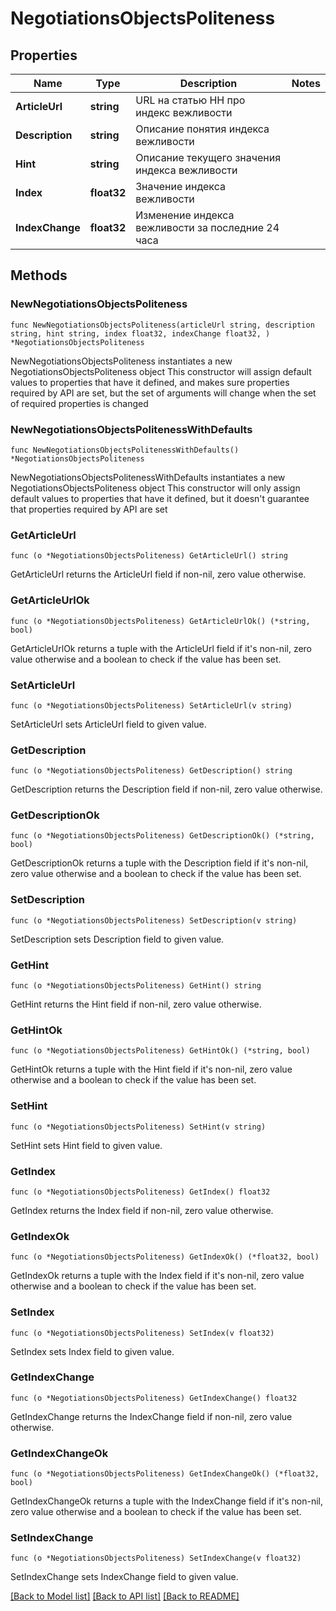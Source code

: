 # NegotiationsObjectsPoliteness

## Properties

Name | Type | Description | Notes
------------ | ------------- | ------------- | -------------
**ArticleUrl** | **string** | URL на статью HH про индекс вежливости | 
**Description** | **string** | Описание понятия индекса вежливости | 
**Hint** | **string** | Описание текущего значения индекса вежливости | 
**Index** | **float32** | Значение индекса вежливости | 
**IndexChange** | **float32** | Изменение индекса вежливости за последние 24 часа | 

## Methods

### NewNegotiationsObjectsPoliteness

`func NewNegotiationsObjectsPoliteness(articleUrl string, description string, hint string, index float32, indexChange float32, ) *NegotiationsObjectsPoliteness`

NewNegotiationsObjectsPoliteness instantiates a new NegotiationsObjectsPoliteness object
This constructor will assign default values to properties that have it defined,
and makes sure properties required by API are set, but the set of arguments
will change when the set of required properties is changed

### NewNegotiationsObjectsPolitenessWithDefaults

`func NewNegotiationsObjectsPolitenessWithDefaults() *NegotiationsObjectsPoliteness`

NewNegotiationsObjectsPolitenessWithDefaults instantiates a new NegotiationsObjectsPoliteness object
This constructor will only assign default values to properties that have it defined,
but it doesn't guarantee that properties required by API are set

### GetArticleUrl

`func (o *NegotiationsObjectsPoliteness) GetArticleUrl() string`

GetArticleUrl returns the ArticleUrl field if non-nil, zero value otherwise.

### GetArticleUrlOk

`func (o *NegotiationsObjectsPoliteness) GetArticleUrlOk() (*string, bool)`

GetArticleUrlOk returns a tuple with the ArticleUrl field if it's non-nil, zero value otherwise
and a boolean to check if the value has been set.

### SetArticleUrl

`func (o *NegotiationsObjectsPoliteness) SetArticleUrl(v string)`

SetArticleUrl sets ArticleUrl field to given value.


### GetDescription

`func (o *NegotiationsObjectsPoliteness) GetDescription() string`

GetDescription returns the Description field if non-nil, zero value otherwise.

### GetDescriptionOk

`func (o *NegotiationsObjectsPoliteness) GetDescriptionOk() (*string, bool)`

GetDescriptionOk returns a tuple with the Description field if it's non-nil, zero value otherwise
and a boolean to check if the value has been set.

### SetDescription

`func (o *NegotiationsObjectsPoliteness) SetDescription(v string)`

SetDescription sets Description field to given value.


### GetHint

`func (o *NegotiationsObjectsPoliteness) GetHint() string`

GetHint returns the Hint field if non-nil, zero value otherwise.

### GetHintOk

`func (o *NegotiationsObjectsPoliteness) GetHintOk() (*string, bool)`

GetHintOk returns a tuple with the Hint field if it's non-nil, zero value otherwise
and a boolean to check if the value has been set.

### SetHint

`func (o *NegotiationsObjectsPoliteness) SetHint(v string)`

SetHint sets Hint field to given value.


### GetIndex

`func (o *NegotiationsObjectsPoliteness) GetIndex() float32`

GetIndex returns the Index field if non-nil, zero value otherwise.

### GetIndexOk

`func (o *NegotiationsObjectsPoliteness) GetIndexOk() (*float32, bool)`

GetIndexOk returns a tuple with the Index field if it's non-nil, zero value otherwise
and a boolean to check if the value has been set.

### SetIndex

`func (o *NegotiationsObjectsPoliteness) SetIndex(v float32)`

SetIndex sets Index field to given value.


### GetIndexChange

`func (o *NegotiationsObjectsPoliteness) GetIndexChange() float32`

GetIndexChange returns the IndexChange field if non-nil, zero value otherwise.

### GetIndexChangeOk

`func (o *NegotiationsObjectsPoliteness) GetIndexChangeOk() (*float32, bool)`

GetIndexChangeOk returns a tuple with the IndexChange field if it's non-nil, zero value otherwise
and a boolean to check if the value has been set.

### SetIndexChange

`func (o *NegotiationsObjectsPoliteness) SetIndexChange(v float32)`

SetIndexChange sets IndexChange field to given value.



[[Back to Model list]](../README.md#documentation-for-models) [[Back to API list]](../README.md#documentation-for-api-endpoints) [[Back to README]](../README.md)


